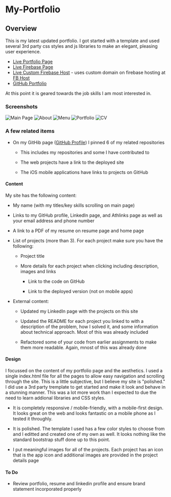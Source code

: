 # My-Portfolio

## Overview

This is my latest updated portfolio.  I got started with a template and used several 3rd party css styles and js libraries to make an elegant, pleasing user experience.

* [Live Portfolio Page](https://plinck.github.io/My-Portfolio/)
* [Live Firebase Page](https://paullinck-portfolio.web.app)
* [Live Custom Firebase Host](https://paullinck.com) - uses custom domain on firebase hosting at [FB Host](https://console.firebase.google.com/u/0/project/paullinck-portfolio/hosting/main)
* [GitHub Portfolio](https://github.com/plinck/My-Portfolio)

At this point it is geared towards the job skills I am most interested in.

### Screenshots
![Main Page](assets/images/appImages/MainPage.png) ![About](assets/images/appImages/About.png)
![Menu](assets/images/appImages/Menu.png) ![Portfolio](assets/images/appImages/Portfolio.png)
![CV](assets/images/appImages/Resume.png) 

### A few related items

* On my GitHib page ([GitHub Profile](https://github.com/plinck)) I pinned 6 of my related repositories

  * This includes my repositories and some I have contributed to

  * The web projects have a link to the deployed site

  * The iOS mobile applications have links to projects on GitHub

#### Content

My site has the following content:

* My name (with my titles/key skills scrolling on main page)

* Links to my GitHub profile, LinkedIn page, and Athlinks page as well as your email address and phone number

* A link to a PDF of my resume on resume page and home page

* List of projects (more than 3). For each project make sure you have the following:

  * Project title
  
  * More details for each project when clicking including description, images and links
  
    * Link to the code on GitHub

    * Link to the deployed version (not on mobile apps)
  
* External content:

  * Updated my LinkedIn page with the projects on this site

  * Updated the README for each project you linked to with a description of the problem,
  how I solved it, and some information about technical approach.  Most of this was already included

  * Refactored some of your code from earlier assignments to make them more readable.  Again, mnost of this was already done

#### Design

I focussed on the content of my portfolio page and the aesthetics. I used a single index.html file for all the pages to allow easy navigation and scrolling through the site.  This is a little  subjective, but I believe my site is "polished." I did use a 3rd party tremplate to get started and make it look and behave in a stunning manner.  This was a lot more work than I expected to due the need to learn addional libraries and CSS styles.

* It is completely responsive / mobile-friendly, with a mobile-first design.  It looks great on the web and looks fantastic on a mobile phone as I tested it throughly.

* It is polished. The template I used has a few color styles to choose from and I editted and created one of my own as well.  It looks nothing like the standard bootstrap stuff done up to this point.

* I put meaningful images for all of the projects.  Each project has an icon that is the app icon and additional images are provided in the project details page

#### To Do

* Review portfolio, resume and linkedin profile and ensure brand statement incorporated properly
